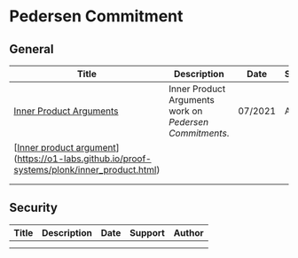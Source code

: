 # Pedersen  Commitment



## General

| Title                                                        | Description                                             | Date    | Support | Author                                    |
| ------------------------------------------------------------ | ------------------------------------------------------- | ------- | ------- | ----------------------------------------- |
| [Inner Product Arguments](https://dankradfeist.de/ethereum/2021/07/27/inner-product-arguments.html) | Inner Product Arguments work on *Pedersen Commitments*. | 07/2021 | Article | [Dankrad Feist](https://dankradfeist.de/) |
| [[Inner product argument](https://o1-labs.github.io/proof-systems/plonk/inner_product.html#inner-product-argument)](https://o1-labs.github.io/proof-systems/plonk/inner_product.html) |                                                         |         |         |                                           |
|                                                              |                                                         |         |         |                                           |
|                                                              |                                                         |         |         |                                           |



## Security

| Title | Description | Date | Support | Author |
| ----- | ----------- | ---- | ------- | ------ |
|       |             |      |         |        |
|       |             |      |         |        |